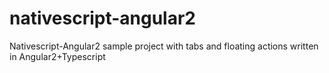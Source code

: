 # nativescript-angular2
Nativescript-Angular2 sample project with tabs and floating actions written in Angular2+Typescript
